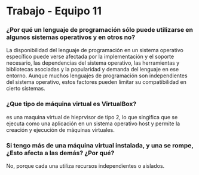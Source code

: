 # Trabajo - Equipo 11

### ¿Por qué un lenguaje de programación sólo puede utilizarse en algunos sistemas operativos y en otros no?

La disponibilidad del lenguaje de programación en un sistema operativo específico puede verse afectada por la implementación y el soporte necesario, las dependencias del sistema operativo, las herramientas y bibliotecas asociadas y la popularidad y demanda del lenguaje en ese entorno. Aunque muchos lenguajes de programación son independientes del sistema operativo, estos factores pueden limitar su compatibilidad en cierto sistemas.

### ¿Que tipo de máquina virtual es VirtualBox?

es una maquina virtual de hieprvisor de tipo 2, lo que singifica que se ejecuta como una aplicación en un sistema operativo host y permite la creación y ejecución de máquinas virtuales.

### Si tengo más de una máquina virtual instalada, y una se rompe, ¿Esto afecta a las demás? ¿Por qué?
No, porque cada una utiliza recursos independientes o aislados.